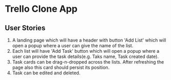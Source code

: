 # Trello Clone App 

## User Stories
1. A landing page which will have a header with button 'Add List' which will open a popup where a user can give the name of the list.
2. Each list will have 'Add Task' button which will open a popup where a user can provide the task details(e.g. Taks name, Task created date). 
3. Task cards can be drag-n-dropped across the lists. After refreshing the page also this card should persist its position. 
4. Task can be edited and deleted.
